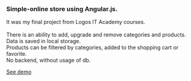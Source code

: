 <h3>Simple-online store using Angular.js.</h3>
It was my final project from Logos IT Academy courses.<br><br>
There is an ability to add, upgrade and remove categories and products. <br>Data is saved in local storage.<br>
Products can be filtered by categories, added to the shopping cart or favorite.<br> 
No backend, without usage of db. 

<a href="http://color-it.alisa-umnova.pp.ua">See demo</a>


